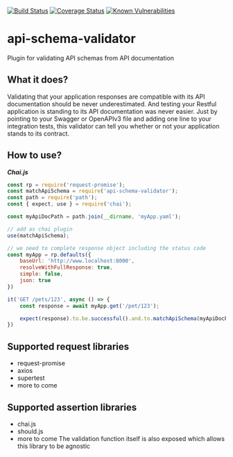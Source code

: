 [![Build Status](https://travis-ci.org/Zooz/api-schema-validator.svg?branch=master)](https://travis-ci.org/Zooz/api-schema-validator)
[![Coverage Status](https://coveralls.io/repos/github/Zooz/api-schema-validator/badge.svg?branch=master)](https://coveralls.io/github/Zooz/api-schema-validator?branch=master)
[![Known Vulnerabilities](https://snyk.io/test/github/Zooz/api-schema-validator/badge.svg?targetFile=package.json)](https://snyk.io/test/github/Zooz/api-schema-validator?targetFile=package.json)

# api-schema-validator
Plugin for validating API schemas from API documentation

## What it does?
Validating that your application responses are compatible with its API documentation should be never underestimated.
And testing your Restful application is standing to its API documentation was never easier. Just by pointing to your Swagger or OpenAPIv3 file and adding one line to your integration tests, this validator can tell you whether or not your application stands to its contract.

## How to use?
***Chai.js***
```js
const rp = require('request-promise');
const matchApiSchema = require('api-schema-validator');
const path = require('path');
const { expect, use } = require('chai');

const myApiDocPath = path.join(__dirname, 'myApp.yaml');

// add as chai plugin
use(matchApiSchema);

// we need to complete response object including the status code
const myApp = rp.defaults({
    baseUrl: 'http://www.localhost:8000',
    resolveWithFullResponse: true,
    simple: false,
    json: true
})

it('GET /pets/123', async () => {
    const response = await myApp.get('/pet/123');

    expect(response).to.be.successful().and.to.matchApiSchema(myApiDocPath);
})
```

## Supported request libraries
- request-promise
- axios
- supertest
- more to come

## Supported assertion libraries
- chai.js
- should.js
- more to come
The validation function itself is also exposed which allows this library to be agnostic
